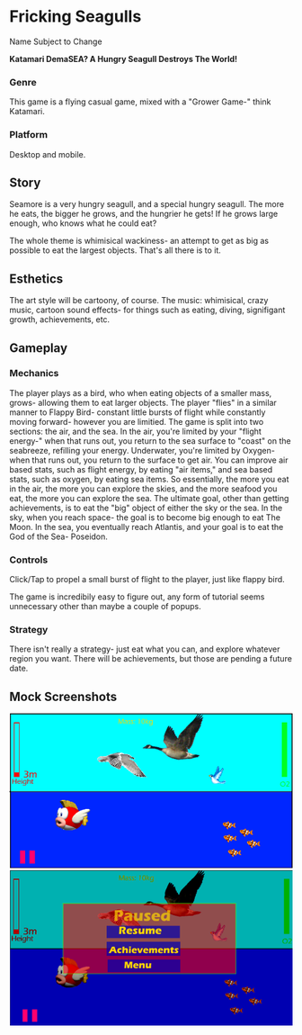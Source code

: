 # Fricking Seagulls
Name Subject to Change

**Katamari DemaSEA?  A Hungry Seagull Destroys The World!**

### Genre
This game is a flying casual game, mixed with a "Grower Game-" think Katamari.

### Platform
Desktop and mobile.

## Story

Seamore is a very hungry seagull, and a special hungry seagull.  The more he eats, the bigger he grows, and the hungrier he gets!  If he grows large enough, who knows what he could eat?

The whole theme is whimisical wackiness- an attempt to get as big as possible to eat the largest objects.  That's all there is to it.

## Esthetics

The art style will be cartoony, of course.  The music: whimisical, crazy music, cartoon sound effects- for things such as eating, diving, signifigant growth, achievements, etc.

## Gameplay

### Mechanics

The player plays as a bird, who when eating objects of a smaller mass, grows- allowing them to eat larger objects. The player "flies" in a similar manner to Flappy Bird- constant little bursts of flight while constantly moving forward- however you are limitied.  The game is split into two sections: the air, and the sea.  In the air, you're limited by your "flight energy-" when that runs out, you return to the sea surface to "coast" on the seabreeze, refilling your energy.  Underwater, you're limited by Oxygen- when that runs out, you return to the surface to get air.  You can improve air based stats, such as flight energy, by eating "air items," and sea based stats, such as oxygen, by eating sea items.  So essentially, the more you eat in the air, the more you can explore the skies, and the more seafood you eat, the more you can explore the sea.  The ultimate goal, other than getting achievements, is to eat the "big" object of either the sky or the sea.  In the sky, when you reach space- the goal is to become big enough to eat The Moon.  In the sea, you eventually reach Atlantis, and your goal is to eat the God of the Sea- Poseidon.

### Controls

Click/Tap to propel a small burst of flight to the player, just like flappy bird.

The game is incredibily easy to figure out, any form of tutorial seems unnecessary other than maybe a couple of popups.

### Strategy

There isn't really a strategy- just eat what you can, and explore whatever region you want.  There will be achievements, but those are pending a future date.

## Mock Screenshots

![alt text](https://github.com/Hyliabook/IGME230/blob/master/frickingSeagullsScreen1.png "Screenshot 1")
![alt text](https://github.com/Hyliabook/IGME230/blob/master/frickingSeagullsScreen2.png "Screenshot 2")
